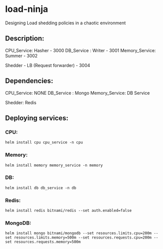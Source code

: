 # load-ninja
Designing Load shedding policies in a chaotic environment


## Description:

CPU_Service: Hasher - 3000
DB_Service : Writer - 3001
Memory_Service: Summer - 3002


Shedder - LB (Request forwarder) - 3004

## Dependencies:

CPU_Service: NONE
DB_Service : Mongo
Memory_Service: DB Service

Shedder: Redis


## Deploying services:

### CPU:
```
helm install cpu cpu_service -n cpu
```

### Memory:
```
helm install memory memory_service -n memory
```

### DB:
```
helm install db db_service -n db
```

### Redis:
```
helm install redis bitnami/redis --set auth.enabled=false
```

### MongoDB:
```
helm install mongo bitnami/mongodb --set resources.limits.cpu=200m --set resources.limits.memory=500m --set resources.requests.cpu=200m --set resources.requests.memory=500m
```
